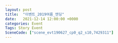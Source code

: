```yaml
---
layout: post
title:  "이벤트_2019여름_엔딩"
date:   2021-12-14 12:00:00 +0000
categories: Event
Tags: Story Event
SceneCode: ["scene_evt190627_cp0_q2_s10,7429311"]
---
```

